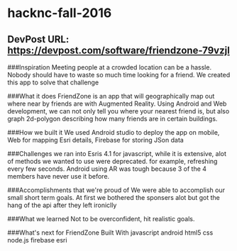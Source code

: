 # hacknc-fall-2016

## DevPost URL: https://devpost.com/software/friendzone-79vzjl

###Inspiration
Meeting people at a crowded location can be a hassle. Nobody should have to waste so much time looking for a friend. We created this app to solve that challenge

###What it does
FriendZone is an app that will geographically map out where near by friends are with Augmented Reality. Using Android and Web development, we can not only tell you where your nearest friend is, but also graph 2d-polygon describing how many friends are in certain buildings.

###How we built it
We used Android studio to deploy the app on mobile, Web for mapping Esri details, Firebase for storing JSon data

###Challenges we ran into
Esris 4.1 for javascript, while it is extensive, alot of methods we wanted to use were deprecated. for example, refreshing every few seconds. Android using AR was tough because 3 of the 4 members have never use it before.

###Accomplishments that we're proud of
We were able to accomplish our small short term goals. At first we bothered the sponsers alot but got the hang of the api after they left ironiclly

###What we learned
Not to be overconfident, hit realistic goals.

###What's next for FriendZone
Built With
  javascript
  android
  html5
  css
  node.js
  firebase
  esri
